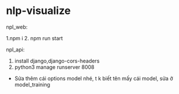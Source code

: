 # nlp-visualize

npl_web:

1.npm i
2. npm run start

npl_api:
1. install django,django-cors-headers
2. python3 manage runserver 8008


+ Sửa thêm cái options model nhé, t k biết tên mấy cái model, sửa ở 
model_training
